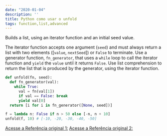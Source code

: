 ```yaml
---
date: "2020-01-04"
description: ''
title: Python como usar o unfold
tags: function,list,advanced
---
```


Builds a list, using an iterator function and an initial seed value.

The iterator function accepts one argument (`seed`) and must always return a list with two elements ([`value`, `nextSeed`]) or `False` to terminate.
Use a generator function, `fn_generator`, that uses a `while` loop to call the iterator function and `yield` the `value` until it returns `False`.
Use list comprehension to return the list that is produced by the generator, using the iterator function.

```py
def unfold(fn, seed):
  def fn_generator(val):
    while True: 
      val = fn(val[1])
      if val == False: break
      yield val[0]
  return [i for i in fn_generator([None, seed])]
```

```py
f = lambda n: False if n > 50 else [-n, n + 10]
unfold(f, 10) # [-10, -20, -30, -40, -50]
```

[Acesse a Referência original 1:](https://www.pythonsheets.com/)
[Acesse a Referência original 2:](https://www.pythoncheatsheet.org/)
